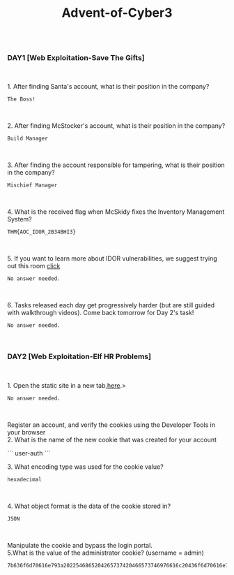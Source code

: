 <h1 align="center">
  Advent-of-Cyber3
  </h1>
<br>
<br>
<h3 align="left">DAY1 [Web Exploitation-Save The Gifts]
</h3>
<br>
<p align="left">1. After finding Santa's account, what is their position in the company?<p>
  
```
The Boss!
```
<br>
<p align="left">2. After finding McStocker's account, what is their position in the company?<p>
  
```
Build Manager
```
<br>
  <p align="left">3. After finding the account responsible for tampering, what is their position in the company?<p>
  
```
Mischief Manager
```
<br>
    <p align="left">4. What is the received flag when McSkidy fixes the Inventory Management System?<p>
  
```
THM{AOC_IDOR_2B34BHI3}
```
<br>
      <p align="left">5. If you want to learn more about IDOR vulnerabilities, we suggest trying out this room <a href="https://tryhackme.com/room/idor">click</a> <p>
  
```
No answer needed.
```
<br>
        <p align="left">6. Tasks released each day get progressively harder (but are still guided with walkthrough videos). Come back tomorrow for Day 2's task!<p>
  
```
No answer needed.
```
<br>
<h3 align="left">DAY2 [Web Exploitation-Elf HR Problems]
</h3>
<br>
<p align="left">1. Open the static site in a new tab,<a href="https://static-labs.tryhackme.cloud/sites/aoc-cookies/">here</a>.>
  
```
No answer needed.
```
<br>
  <p align="left">Register an account, and verify the cookies using the Developer Tools in your browser
<br>2. What is the name of the new cookie that was created for your account</p>
```
user-auth
```
<br>
<p align="left">3. What encoding type was used for the cookie value?</p>
  
```
hexadecimal
```
<br>
<p align="left">4. What object format is the data of the cookie stored in?</p>
  
```
JSON
```
<br>
<p align="left">Manipulate the cookie and bypass the login portal.
<br>5.What is the value of the administrator cookie? (username = admin)</p>
  
```
7b636f6d70616e793a2022546865204265737420466573746976616c20436f6d70616e79222c206973726567697374657265643a2254727565222c20757365726e616d653a2261646d696e227d
```
<br>
